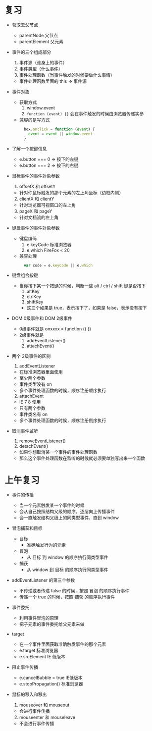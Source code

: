 # 复习

- 获取去父节点
  + parentNode 父节点
  + parentElement 父元素

- 事件的三个组成部分
  1. 事件源（谁身上的事件）
  2. 事件类型（什么事件）
  3. 事件处理函数（当事件触发的时候要做什么事情）
    + 事件处理函数里面的 this => 事件源

- 事件对象
  + 获取方式
    1. window.event
    2. `function (event) {}` 会在事件触发的时候由浏览器传递实参
  + 兼容的是写方式
    ```javascript
      box.onclick = function (event) {
        event = event || window.event
      }
    ```

- 了解一个按键信息
  + e.button === 0 => 按下的左键
  + e.button === 2 => 按下的右键

- 鼠标事件的事件对象参数
  1. offsetX 和 offsetY
    + 针对你鼠标触发的那个元素的左上角坐标（边框内侧）
  2. clientX 和 clientY
    + 针对浏览器可视窗口的左上角
  3. pageX 和 pageY
    + 针对文档流的左上角

- 键盘事件的事件对象参数
  + 键盘编码
    1. e.keyCode  标准浏览器
    2. e.which    FireFox < 20
  + 兼容处理
    ```javascript
      var code = e.keyCode || e.which
    ```

- 键盘组合按键
  + 当你按下某一个按键的时候，判断一些 alt / ctrl / shift 键是否按下
    1. altKey
    2. ctrlKey
    3. shiftKey
    + 这三个如果是 true，表示按下了，如果是 false，表示没有按下

- DOM 0级事件和 DOM 2级事件
  + 0级事件就是 onxxxx = function () {}
  + 2级事件就是
    1. addEventListener()
    2. attachEvent()

- 两个 2级事件的区别
  1. addEventListener
    + 在标准浏览器里面使用
    + 至少两个参数
    + 事件类型没有 on
    + 多个事件处理函数的时候，顺序注册顺序执行
  2. attachEvent
    + IE 7 8 使用
    + 只有两个参数
    + 事件类名有 on
    + 多个事件处理函数的时候，顺序注册倒序执行

- 取消事件监听
  1. removeEventListener()
  2. detachEvent()
  + 如果你想取消某一个事件的事件处理函数
  + 那么这个事件处理函数在监听的时候就必须要单独写出来一个函数

# 上午复习

- 事件的传播
  + 当一个元素触发某一个事件的时候
  + 会从自己按照结构父级的顺序，逐层向上传播事件
  + 会一直触发结构父级上的同类型事件，直到 window

- 冒泡捕获和目标
  + 目标
    + 准确触发行为的元素
  + 冒泡
    + 从 目标 到 window 的顺序执行同类型事件
  + 捕获
    + 从 window 到 目标 的顺序执行同类型事件

- addEventListener 的第三个参数
  + 不传递或者传递 false 的时候，按照 冒泡 的顺序执行事件
  + 传递一个 true 的时候，按照 捕获 的顺序执行事件

- 事件委托
  + 利用事件冒泡的原理
  + 把子元素的事件委托给父元素来做

- target
  + 在一个事件里面获取准确触发事件的那个元素
  + e.target      标准浏览器
  + e.srcElement  IE 低版本

- 阻止事件传播
  + e.cancelBubble = true    IE低版本
  + e.stopPropagation()      标准浏览器

- 鼠标的移入和移出
  1. mouseover 和 mouseout
    + 会进行事件传播
  2. mouseenter 和 mouseleave
    + 不会进行事件传播
